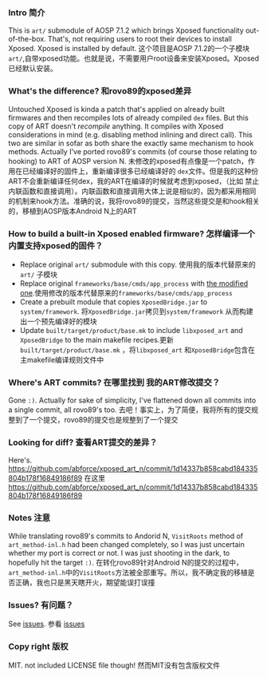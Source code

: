 ### Intro 简介
This is `art/` submodule of AOSP 7.1.2 which brings Xposed functionality out-of-the-box. That's, not requiring users to root their devices to install Xposed. Xposed is installed by default.
这个项目是AOSP 7.1.2的一个子模块 `art/`,自带xposed功能。也就是说，不需要用户root设备来安装Xposed。Xposed已经默认安装。
### What's the difference? 和rovo89的xposed差异
Untouched Xposed is kinda a patch that's applied on already built firmwares and then recompiles lots of already compiled `dex` files. But this copy of ART doesn't *recompile* anything. It compiles with Xposed considerations in mind (e.g. disabling method inlining and direct call). This two are similar in sofar as both share the exactly same mechanism to hook methods. Actually I've ported rovo89's commits (of course those relating to hooking) to ART of AOSP version N.
未修改的xposed有点像是一个patch，作用在已经编译好的固件上，重新编译很多已经编译好的 `dex`文件。但是我的这种份ART不会重新编译任何dex，我的ART在编译的时候就考虑到xposed，（比如 禁止内联函数和直接调用）。内联函数和直接调用大体上说是相似的，因为都采用相同的机制来hook方法。准确的说，我将rovo89的提交，当然这些提交是和hook相关的，移植到AOSP版本Android N上的ART
### How to build a built-in Xposed enabled firmware? 怎样编译一个内置支持xposed的固件？
 - Replace original `art/` submodule with this copy. 使用我的版本代替原来的`art/` 子模块
 - Replace original `frameworks/base/cmds/app_process` with [the modified one](https://github.com/abforce/xposed_app_process).使用修改的版本代替原来的`frameworks/base/cmds/app_process`
 - Create a prebuilt module that copies `XposedBridge.jar` to `system/framework`. 将`XposedBridge.jar`拷贝到`system/framework` 从而构建出一个预先编译好的模块
 - Update `built/target/product/base.mk` to include `libxposed_art` and `XposedBridge` to the main makefile recipes.更新 `built/target/product/base.mk` ，将`libxposed_art` 和`XposedBridge`包含在主makefile编译规则文件中
 
 ### Where's ART commits? 在哪里找到 我的ART修改提交？
 Gone `:)`. Actually for sake of simplicity, I've flattened down all commits into a single commit, all rovo89's too.
去吧！事实上，为了简便，我将所有的提交规整到了一个提交，rovo89的提交也是规整到了一个提交 
 ### Looking for diff? 查看ART提交的差异？
 Here's. https://github.com/abforce/xposed_art_n/commit/1d14337b858cabd184335804b178f16849186f89
 在这里 https://github.com/abforce/xposed_art_n/commit/1d14337b858cabd184335804b178f16849186f89
 ### Notes 注意
 While translating rovo89's commits to Andorid N, `VisitRoots` method of `art_method-inl.h` had been changed completely, so I was just uncertain whether my port is correct or not. I was just shooting in the dark, to hopefully hit the target `:)`.
 在转化rovo89针对Android N的提交的过程中，`art_method-inl.h`中的`VisitRoots`方法被全部重写。所以，我不确定我的移植是否正确，我也只是黑天瞎开火，期望能误打误撞
 ### Issues? 有问题？
 See [issues](https://github.com/abforce/xposed_art_n/issues).
 参看 [issues](https://github.com/abforce/xposed_art_n/issues)
 ### Copy right 版权
 MIT. not included LICENSE file though!
然而MIT没有包含版权文件
